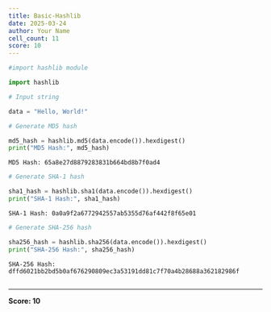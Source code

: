 ```yaml
---
title: Basic-Hashlib
date: 2025-03-24
author: Your Name
cell_count: 11
score: 10
---
```


```python
#import hashlib module
```


```python
import hashlib
```


```python
# Input string
```


```python
data = "Hello, World!"
```


```python
# Generate MD5 hash
```


```python
md5_hash = hashlib.md5(data.encode()).hexdigest()
print("MD5 Hash:", md5_hash)
```

    MD5 Hash: 65a8e27d8879283831b664bd8b7f0ad4



```python
# Generate SHA-1 hash
```


```python
sha1_hash = hashlib.sha1(data.encode()).hexdigest()
print("SHA-1 Hash:", sha1_hash)
```

    SHA-1 Hash: 0a0a9f2a6772942557ab5355d76af442f8f65e01



```python
# Generate SHA-256 hash
```


```python
sha256_hash = hashlib.sha256(data.encode()).hexdigest()
print("SHA-256 Hash:", sha256_hash)
```

    SHA-256 Hash: dffd6021bb2bd5b0af676290809ec3a53191dd81c7f70a4b28688a362182986f



```python

```


---
**Score: 10**
